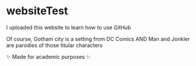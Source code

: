 # websiteTest
I uploaded this website to learn how to use GitHub 

Of course, Gotham city is a setting from DC Comics AND Man and Jonkler are parodies of those titular characters

✨ Made for academic purposes ✨
